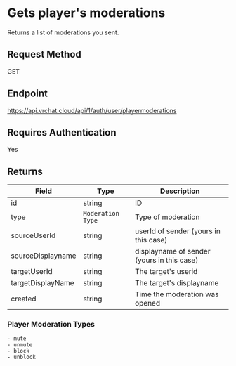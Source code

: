 # Gets player's moderations

Returns a list of moderations you sent.

## Request Method 
GET

## Endpoint
https://api.vrchat.cloud/api/1/auth/user/playermoderations

## Requires Authentication
Yes

## Returns 

Field | Type | Description
------|------|------------
id | string | ID
type | `Moderation Type` | Type of moderation
sourceUserId | string | userId of sender (yours in this case)
sourceDisplayname | string | displayname of sender (yours in this case)
targetUserId | string | The target's userid
targetDisplayName | string | The target's displayname
created | string | Time the moderation was opened 

### Player Moderation Types

    - mute
	- unmute
	- block
	- unblock